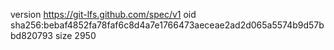 version https://git-lfs.github.com/spec/v1
oid sha256:bebaf4852fa78faf6c8d4a7e1766473aeceae2ad2d065a5574b9d57bbd820793
size 2950
